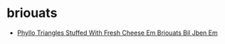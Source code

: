 # briouats

 * [Phyllo Triangles Stuffed With Fresh Cheese Em Briouats Bil Jben Em](../index/p/phyllo-triangles-stuffed-with-fresh-cheese-em-briouats-bil-jben-em-51173810.json)
